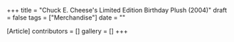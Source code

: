 +++
title = "Chuck E. Cheese's Limited Edition Birthday Plush (2004)"
draft = false
tags = ["Merchandise"]
date = ""

[Article]
contributors = []
gallery = []
+++